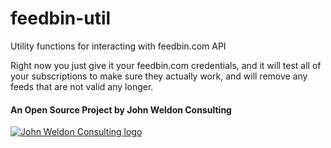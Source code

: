 # feedbin-util

Utility functions for interacting with feedbin.com API

Right now you just give it your feedbin.com credentials, and it will test all of your subscriptions to make sure they actually work, and will remove any feeds that are not valid any longer.


#### An Open Source Project by John Weldon Consulting

<a href="https://johnweldon.com/consulting/"><img src="https://johnweldon.com/img/JohnWeldon_200x86.gif" alt="John Weldon Consulting logo" title="Another open source project by John Weldon Consulting" /></a>
